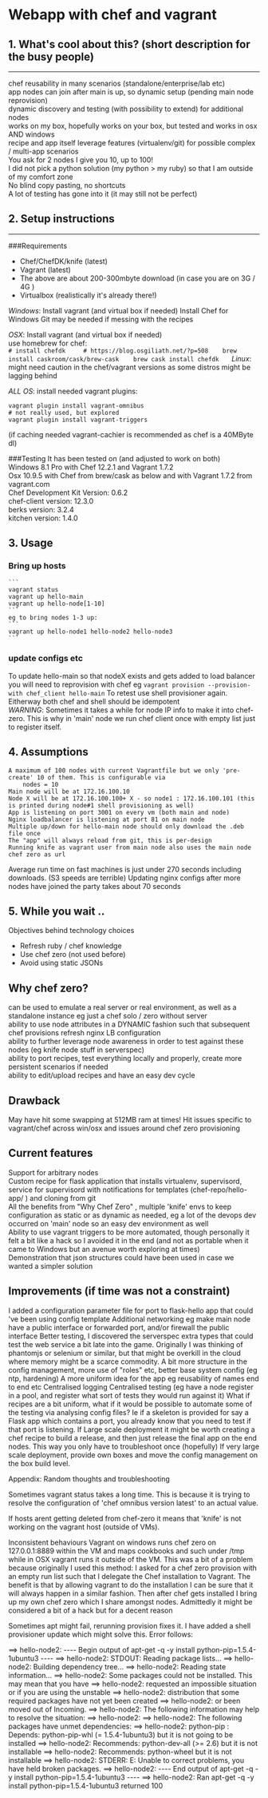 # Webapp with chef and vagrant

## 1. What's cool about this? (short description for the busy people)
------
  chef reusability in many scenarios (standalone/enterprise/lab etc)  
  app nodes can join after main is up, so dynamic setup (pending main node reprovision)  
  dynamic discovery and testing (with possibility to extend) for additional nodes  
  works on my box, hopefully works on your box, but tested and works in osx AND windows  
  recipe and app itself leverage features (virtualenv/git) for possible complex / multi-app scenarios  
  You ask for 2 nodes I give you 10, up to 100!  
  I did not pick a python solution (my python > my ruby) so that I am outside of my comfort zone   
  No blind copy pasting, no shortcuts   
  A lot of testing has gone into it (it may still not be perfect)   

## 2. Setup instructions
-------

###Requirements
- Chef/ChefDK/knife (latest) 
- Vagrant (latest)
- The above are about 200-300mbyte download (in case you are on 3G / 4G )
- Virtualbox (realistically it's already there!)

*Windows*: 
  Install vagrant (and virtual box if needed)
  Install Chef for Windows
  Git may be needed if messing with the recipes

*OSX*: 
  Install vagrant (and virtual box if needed)  
  use homebrew for chef:  
    ```
    # install chefdk    
    # https://blog.osgiliath.net/?p=508   
    brew install caskroom/cask/brew-cask   
    brew cask install chefdk   
    ```
*Linux*:
  might need caution in the chef/vagrant versions as some distros might be lagging behind 


*ALL OS*:
  install needed vagrant plugins: 
  ```
  vagrant plugin install vagrant-omnibus
  # not really used, but explored
  vagrant plugin install vagrant-triggers 
  ```
  (if caching needed vagrant-cachier is recommended as chef is a 40MByte dl)  

###Testing
  It has been tested on (and adjusted to work on both)  
   Windows 8.1 Pro with Chef 12.2.1 and Vagrant 1.7.2  
   Osx 10.9.5 with Chef from brew/cask as below and with Vagrant 1.7.2 from vagrant.com   
      Chef Development Kit Version: 0.6.2  
      chef-client version: 12.3.0  
      berks version: 3.2.4  
      kitchen version: 1.4.0  

## 3. Usage
  ### Bring up hosts 
    ```
    vagrant status
    vagrant up hello-main
    vagrant up hello-node[1-10] 
    ```
    eg to bring nodes 1-3 up: 
    ```
    vagrant up hello-node1 hello-node2 hello-node3
    ```
  ### update configs etc  
  To update hello-main so that nodeX exists and gets added to load balancer you will need to reprovision with chef eg
    ```
    vagrant provision --provision-with chef_client hello-main
    ```
    To retest use shell provisioner again. Eitherway both chef and shell should be idempotent  
    *WARNING*: Sometimes it takes a while for node IP info to make it into chef-zero. This is why in 'main' node we run chef client once with empty list just to register itself.   

## 4. Assumptions
	A maximum of 100 nodes with current Vagrantfile but we only 'pre-create' 10 of them. This is configurable via  
		nodes = 10
	Main node will be at 172.16.100.10  
	Node X will be at 172.16.100.100+ X - so node1 : 172.16.100.101 (this is printed during node#1 shell provisioning as well)  
	App is listening on port 3001 on every vm (both main and node)  
	Nginx loadbalancer is listening at port 81 on main node  
	Multiple up/down for hello-main node should only download the .deb file once  
    The "app" will always reload from git, this is per-design  
    Running knife as vagrant user from main node also uses the main node chef zero as url  

Average run time on fast machines is just under 270 seconds including downloads. (S3 speeds are terrible)
Updating nginx configs after more nodes have joined the party takes about 70 seconds 

## 5. While you wait .. 

Objectives behind technology choices  
* Refresh ruby / chef knowledge
* Use chef zero (not used before)
* Avoid using static JSONs 

Why chef zero? 
------
  can be used to emulate a real server or real environment, as well as a standalone instance eg just a chef solo / zero without server  
  ability to use node attributes in a DYNAMIC fashion such that subsequent chef provisions refresh nginx LB configuration  
  ability to further leverage node awareness in order to test against these nodes (eg knife node stuff in serverspec)  
  ability to port recipes, test everything locally and properly, create more persistent scenarios if needed  
  ability to edit/upload recipes and have an easy dev cycle   


Drawback
-----
  May have hit some swapping at 512MB ram at times!
  Hit issues specific to vagrant/chef across win/osx and issues around chef zero provisioning 

Current features
------
  Support for arbitrary nodes  
  Custom recipe for flask application that installs virtualenv, supervisord, service for supervisord with notifications for templates (chef-repo/hello-app/ ) and cloning from git   
  All the benefits from "Why Chef Zero" , multiple 'knife' envs to keep configuration as static or as dynamic as needed, eg a lot of the devops dev occurred on 'main' node so an easy dev environment as well  
  Ability to use vagrant triggers to be more automated, though personally it felt a bit like a hack so I avoided it in the end (and not as portable when it came to Windows but an avenue worth exploring at times)  
  Demonstration that json structures could have been used in case we wanted a simpler solution  


Improvements (if time was not a constraint)
-----
  I added a configuration parameter file for port to flask-hello app that could 've been using config template
  Additional networking eg make main node have a public interface or forwarded port, and/or firewall the public interface
  Better testing, I discovered the serverspec extra types that could test the web service a bit late into the game. Originally I was thinking of phantomjs or selenium or similar, but that might be overkill in the cloud where memory might be a scarce commodity. 
  A bit more structure in the config management, more use of "roles" etc, better base system config (eg ntp, hardening)
  A more uniform idea for the app eg reusability of names end to end etc
  Centralised logging
  Centralised testing (eg have a node register in a pool, and register what sort of tests they would run against it)
  What if recipes are a bit uniform, what if it would be possible to automate some of the testing via analysing config files? Ie if a skeleton is provided for say a Flask app which contains a port, you already know that you need to test if that port is listening.
  If Large scale deployment it might be worth creating a chef recipe to build a release, and then just release the final app on the end nodes. This way you only have to troubleshoot once (hopefully) 
  If very large scale deployment, provide own boxes and move the config management on the box build level. 


Appendix: Random thoughts and troubleshooting
 
Sometimes vagrant status takes a long time. This is because it is trying to resolve the configuration of 'chef omnibus version latest' to an actual value. 

If hosts arent getting deleted from chef-zero it means that 'knife' is not working on the vagrant host (outside of VMs). 

Inconsistent behaviours
Vagrant on windows runs chef zero on 127.0.0.1:8889 within the VM and maps cookbooks and such under /tmp while in OSX vagrant runs it outside of the VM. This was a bit of a problem because originally I used this method:
 I asked for a chef zero provision with an empty run list such that I delegate the Chef installation to Vagrant. The benefit is that by allowing vagrant to do the installation I can be sure that it will always happen in a similar fashion. Then after chef gets installed I bring up my own chef zero which I share amongst nodes. Admittedly it might be considered a bit of a hack but for a decent reason

 Sometimes apt might fail, rerunning provision fixes it. I have added a shell provisioner update which might solve this. Error follows: 

==> hello-node2: ---- Begin output of apt-get -q -y install python-pip=1.5.4-1ubuntu3 ----
==> hello-node2: STDOUT: Reading package lists...
==> hello-node2: Building dependency tree...
==> hello-node2: Reading state information...
==> hello-node2: Some packages could not be installed. This may mean that you have
==> hello-node2: requested an impossible situation or if you are using the unstable
==> hello-node2: distribution that some required packages have not yet been created
==> hello-node2: or been moved out of Incoming.
==> hello-node2: The following information may help to resolve the situation:
==> hello-node2:
==> hello-node2: The following packages have unmet dependencies:
==> hello-node2:  python-pip : Depends: python-pip-whl (= 1.5.4-1ubuntu3) but it is not going to be installed
==> hello-node2:               Recommends: python-dev-all (>= 2.6) but it is not installable
==> hello-node2:               Recommends: python-wheel but it is not installable
==> hello-node2: STDERR: E: Unable to correct problems, you have held broken packages.
==> hello-node2: ---- End output of apt-get -q -y install python-pip=1.5.4-1ubuntu3 ----
==> hello-node2: Ran apt-get -q -y install python-pip=1.5.4-1ubuntu3 returned 100




